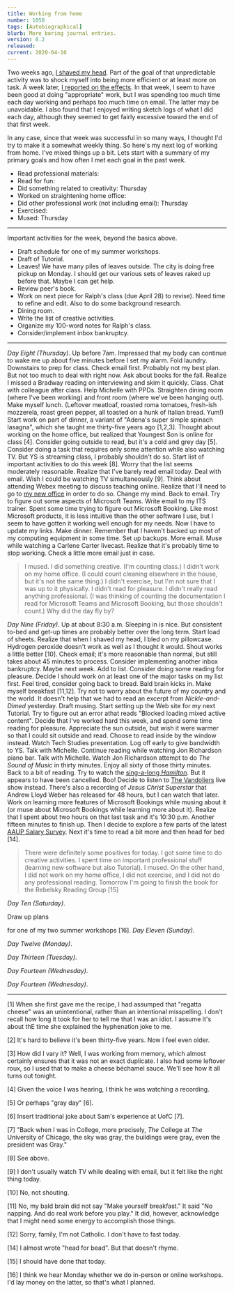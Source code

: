 ```yaml
---
title: Working from home
number: 1050
tags: [Autobiographical]
blurb: More boring journal entries.
version: 0.2
released: 
current: 2020-04-10
---
```

Two weeks ago, [I shaved my head](april-fools-2020).  Part of the
goal of that unpredictable activity was to shock myself into being
more efficient or at least more on task.  A week later, [I reported
on the effects](post-head-shave-2020-04-08).  In that week, I seem
to have been good at doing "appropriate" work, but I was spending
too much time each day working and perhaps too much time on email.
The latter may be unavoidable.  I also found that I enjoyed writing
sketch logs of what I did each day, although they seemed to get
fairly excessive toward the end of that first week.

In any case, since that week was successful in so many ways, I thought
I'd try to make it a somewhat weekly thing.  So here's my next log of
working from home.  I've mixed things up a bit.  Lets start with a
summary of my primary goals and how often I met each goal in the past
week.

* Read professional materials: 
* Read for fun: 
* Did something related to creativity: Thursday
* Worked on straightening home office:
* Did other professional work (not including email): Thursday
* Exercised:
* Mused: Thursday

---

Important activities for the week, beyond the basics above.

* Draft schedule for one of my summer workshops.
* Draft of Tutorial.
* Leaves!  We have many piles of leaves outside.  The city is doing
  free pickup on Monday.  I should get our various sets of leaves
  raked up before that.  Maybe I can get help.
* Review peer's book.
* Work on next piece for Ralph's class (due April 28)
  to revise).  Need time to refine and edit.  Also to do some background
  research.
* Dining room.
* Write the list of creative activities.
* Organize my 100-word notes for Ralph's class.
* Consider/implement inbox bankruptcy.

---

_Day Eight (Thursday)_.  Up before 7am.  Impressed that my body can
continue to wake me up about five minutes before I set my alarm.
Fold laundry.  Downstairs to prep for class.  Check email first.
Probably not my best plan.  But not too much to deal with right
now.  Ask about books for the fall.  Realize I missed a Bradway
reading on interviewing and skim it quickly.  Class.  Chat with
colleague after class.  Help Michelle with PPDs.  Straighten dining
room (where I've been working) and front room (where we've been
hanging out).  Make myself lunch.  (Leftover meatloaf, roasted roma
tomatoes, fresh-ish mozzerela, roast green pepper, all toasted on
a hunk of Italian bread.  Yum!) Start work on part of dinner, a
variant of "Adena's super simple spinach lasagna", which she taught
me thirty-five years ago [1,2,3].  Thought about working on the
home office, but realized that Youngest Son is online for class
[4].  Consider going outside to read, but it's a cold and grey day
[5].  Consider doing a task that requires only some attention while
also watching TV.  But YS is streaming class, I probably shouldn't
do so.  Start list of important activities to do this week [8].
Worry that the list seems moderately reasonable.  Realize that I've
barely read email today.  Deal with email.  Wish I could be watching
TV simultaneously [9].  Think about attending Webex meeting to
discuss teaching online.  Realize that I'll need to go to [my new
office](newer-office-2020-04-07) in order to do so.  Change my mind.
Back to email.  Try to figure out some aspects of Microsoft Teams.
Write email to my ITS trainer.  Spent some time trying to figure
out Microsoft Booking.  Like most Microsoft products, it is less
intuitive than the other software I use, but I seem to have gotten
it working well enough for my needs.  Now I have to update my links.
Make dinner.  Remember that I haven't backed up most of my computing
equipment in some time.  Set up backups.  More email.  Muse while
watching a Carlene Carter livecast.  Realize that it's probably
time to stop working.  Check a little more email just in case.

> I mused.  I did something creative. (I'm counting class.)  I
didn't work on my home office.  (I could count cleaning elsewhere
in the house, but it's not the same thing.)  I didn't exercise, but
I'm not sure that I was up to it physically.  I didn't read for
pleasure.  I didn't really read anything professional.  (I was
thinking of counting the documentation I read for Microsoft Teams
and Microsoft Booking, but those shouldn't count.)  Why did the day
fly by?

_Day Nine (Friday)_.  Up at about 8:30 a.m.  Sleeping in is nice.
But consistent to-bed and get-up times are probably better over the
long term.  Start load of sheets.  Realize that when I shaved my
head, I bled on my pillowcase.  Hydrogen peroxide doesn't work as
well as I thought it would.  Shout works a little better [10].
Check email; it's more reasonable than normal, but still takes about
45 minutes to process.  Consider implementing another inbox bankruptcy.
Maybe next week.  Add to list.  Consider doing some reading for
pleasure.  Decide I should work on at least one of the major tasks
on my list first.  Feel tired, consider going back to bread.  Bald
brain kicks in.  Make myself breakfast [11,12].  Try not to worry
about the future of my country and the world.  It doesn't help that
we had to read an excerpt from _Nickle-and-Dimed_ yesterday.  Draft
musing.  Start setting up the Web site for my next Tutorial.  Try
to figure out an error athat reads "Blocked loading mixed active
content".  Decide that I've worked hard this week, and spend some
time reading for pleasure.  Appreciate the sun outside, but wish
it were warmer so that I could sit outside and read.  Choose to
read inside by the window instead.  Watch Tech Studies presentation.
Log off early to give bandwidth to YS.  Talk with Michelle.  Continue 
reading while watching Jon Richardson piano bar.  Talk with Michelle.
Watch Jon Richardson attempt to do _The Sound of Music_ in thirty
minutes.  Enjoy all sixty of those thirty minutes.  Back to a bit
of reading.  Try to watch the [sing-a-long _Hamilton_](https://www.thebostoncalendar.com/events/hamathome-live-sing-along-of-entire-hamilton-album-with-cast-members).  But it appears to have been cancelled.  Boo!  Decide to listen
to [The Vandoliers](https://www.facebook.com/Vandoliers/) live show
instead.  There's also a recording of _Jesus Christ Superstar_ that
Andrew Lloyd Weber has released for 48 hours, but I can watch that later.
Work on learning more features of Microsoft Bookings while musing
about it (or muse about Microsoft Bookings while learning more about
it).  Realize that I spent about two hours on that last task and it's
10:30 p.m.  Another fifteen minutes to finish up.  Then I decide to
explore a few parts of the latest [AAUP Salary
Survey](https://www.aaup.org/sites/default/files/2019_20_appendices_sec.pdf).
Next it's time to read a bit more and then head for bed [14].

> There were definitely some positives for today.  I got some time to
do creative activities.  I spent time on important professional stuff
(learning new software but also Tutorial).  I mused.  On the other
hand, I did not work on my home office, I did not exercise, and I did not
do any professional reading.  Tomorrow I'm going to finish the book for
the Rebelsky Reading Group [15]

_Day Ten (Saturday)_.  

Draw up plans

for one of my two summer workshops [16].
_Day Eleven (Sunday)_.  

_Day Twelve (Monday)_.  

_Day Thirteen (Tuesday)_.  

_Day Fourteen (Wednesday)_.  

_Day Fourteen (Wednesday)_.  

----

[1] When she first gave me the recipe, I had assumped that "regatta
cheese" was an unintentional, rather than an intentional misspelling.
I don't recall how long it took for her to tell me that I was an idiot.
I assume it's about thE time she explained the hyphenation joke to me.

[2] It's hard to believe it's been thirty-five years.  Now I feel even
older.

[3] How did I vary it?  Well, I was working from memory, which almost
certainly ensures that it was not an exact duplicate.  I also had some
leftover roux, so I used that to make a cheese béchamel sauce.  We'll
see how it all turns out tonight.

[4] Given the voice I was hearing, I think he was watching a recording.

[5] Or perhaps "gray day" [6].

[6] Insert traditional joke about Sam's experience at UofC [7].

[7] "Back when I was in College, more precisely, *The* College 
at *The* University of Chicago, the sky was gray, the buildings
were gray, even the president was Gray."

[8] See above.

[9] I don't usually watch TV while dealing with email, but it felt like
the right thing today.

[10] No, not shouting.

[11] No, my bald brain did not say "Make yourself breakfast."  It
said "No napping.  And do real work before you play."  It did,
however, acknowledge that I might need some energy to accomplish
those things.

[12] Sorry, family, I'm not Catholic.  I don't have to fast today.

[14] I almost wrote "head for bead".  But that doesn't rhyme.

[15] I should have done that today.

[16] I think we hear Monday whether we do in-person or online workshops.
I'd lay money on the latter, so that's what I planned.

